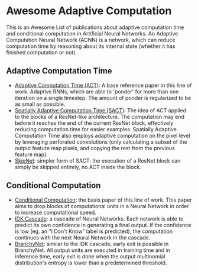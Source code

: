 # Awesome Adaptive Computation
This is an Awesome List of publications about adaptive computation time and conditional computation in 
Artificial Neural Networks.
An Adaptive Computation Neural Network (ACNN) is a network, which can reduce computation time by 
reasoning about its internal state (whether it has finished computation or not).

## Adaptive Computation Time

- [Adaptive Computation Time (ACT)](https://arxiv.org/abs/1603.08983): A base reference paper in this
line of work. Adaptive RNNs, which are able to 'ponder' for more than one iteration on a single timestep. The amount of ponder is regularized to be as small as possible.
- [Spatially Adaptive Computation Time (SACT)](https://arxiv.org/abs/1612.02297): The idea of ACT
applied to the blocks of a ResNet-like architecture. The computation may end before it reaches the
end of the current ResNet block, effectively reducing computation time for easier examples. Spatially
Adaptive Computation Time also employs adaptive computation on the pixel level by leveraging perforated
convolutions (only calculating a subset of the output feature map pixels, and copying the rest from the
previous feature map).
- [SkipNet](https://arxiv.org/abs/1711.09485): simpler form of SACT: the execution of a ResNet block
can simply be skipped entirely, no ACT inside the block.

## Conditional Computation

- [Conditional Computation](https://arxiv.org/abs/1511.06297): the basis paper of this line of
work. This paper aims to drop blocks of computational units in a Neural Network in order to increase
computational speed.
- [IDK Cascade](https://arxiv.org/abs/1706.00885): a cascade of Neural Networks. Each network is able 
to predict its own confidence in generating a final output. If the confidence is low (eg. an "I Don't Know" 
label is predicted), the computation continues with the next Neural Network in the cascade.
- [BranchyNet](https://arxiv.org/abs/1709.01686): similar to the IDK cascade, early exit is possible in
BranchyNet. All output units are executed in training time and in inference time, early exit is done when the
output multinomial distribution's entropy is lower than a predetermined threshold.

